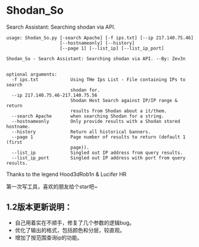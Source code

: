 # Shodan_So
Search Assistant: Searching shodan via API.

```
usage: Shodan_So.py [-search Apache] [-f ips.txt] [--ip 217.140.75.46]
                    [--hostnameonly] [--history]
                    [--page 1] [--list_ip] [--list_ip_port]

Shodan_So - Search Assistant: Searching shodan via API. --By: Zev3n


optional arguments:
  -f ips.txt            Using THe Ips List - File containing IPs to search
                        shodan for.
  --ip 217.140.75.46-217.140.75.56
                        Shodan Host Search against IP/IP range & return
                        results from Shodan about a it/them.
  --search Apache       when searching Shodan for a string.
  --hostnameonly        Only provide results with a Shodan stored hostname.
  --history             Return all historical banners.
  --page 1              Page number of results to return (default 1 (first
                        page)).
  --list_ip             Singled out IP address from query results.
  --list_ip_port        Singled out IP address with port from query results.
```

Thanks to the legend Hood3dRob1n & Lucifer HR

第一次写工具，喜欢的朋友给个star吧~

## 1.2版本更新说明：
- 自己用着实在不顺手，修复了几个参数的逻辑bug。
- 优化了输出的格式，包括颜色和分层，较直观。
- 增加了按范围查询ip的功能。

